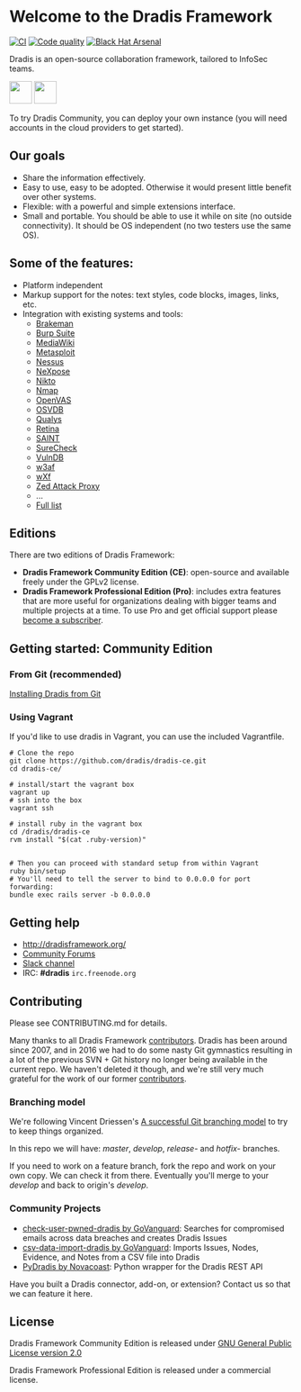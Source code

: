 # Welcome to the Dradis Framework

[ ![CI](https://github.com/dradis/dradis-ce/actions/workflows/ci.yml/badge.svg)](https://github.com/dradis/dradis-ce/actions/workflows/ci.yml)
[ ![Code quality](https://codeclimate.com/github/dradis/dradis-ce/badges/gpa.svg)](https://codeclimate.com/github/dradis/dradis-ce)
[ ![Black Hat Arsenal](https://www.toolswatch.org/badges/arsenal/2016.svg)](https://www.blackhat.com/us-16/arsenal.html#dradis-framework)

Dradis is an open-source collaboration framework, tailored to InfoSec teams.

<a href="https://heroku.com/deploy?template=https://github.com/dradis/dradis-ce/tree/develop" target="_blank"><img src="https://www.herokucdn.com/deploy/button.svg" height="40"></a>
<a href="https://cloud.digitalocean.com/apps/new?repo=https://github.com/dradis/dradis-ce/tree/develop" target="_blank"><img src="https://www.deploytodo.com/do-btn-blue.svg" height="40"></a>

To try Dradis Community, you can deploy your own instance (you will need accounts in the cloud providers to get started).

## Our goals

* Share the information effectively.
* Easy to use, easy to be adopted. Otherwise it would present little benefit over other systems.
* Flexible: with a powerful and simple extensions interface.
* Small and portable. You should be able to use it while on site (no outside connectivity). It should be OS independent (no two testers use the same OS).


## Some of the features:

* Platform independent
* Markup support for the notes: text styles, code blocks, images, links, etc.
* Integration with existing systems and tools:
  * [Brakeman](https://dradisframework.com/ce/addons/brakeman.html)
  * [Burp Suite](https://dradisframework.com/ce/addons/burp.html)
  * [MediaWiki](https://dradisframework.com/ce/addons/mediawiki.html)
  * [Metasploit](https://dradisframework.com/ce/addons/metasploit.html)
  * [Nessus](https://dradisframework.com/ce/addons/nessus.html)
  * [NeXpose](https://dradisframework.com/ce/addons/nexpose.html)
  * [Nikto](https://dradisframework.com/ce/addons/nikto.html)
  * [Nmap](https://dradisframework.com/ce/addons/nmap.html)
  * [OpenVAS](https://dradisframework.com/ce/addons/openvas.html)
  * [OSVDB](https://dradisframework.com/ce/addons/osvdb.html)
  * [Qualys](https://dradisframework.com/ce/addons/qualys.html)
  * [Retina](https://dradisframework.com/ce/addons/retina.html)
  * [SAINT](https://dradisframework.com/ce/addons/saint.html)
  * [SureCheck](https://dradisframework.com/ce/addons/surecheck.html)
  * [VulnDB](https://dradisframework.com/ce/addons/vulndb.html)
  * [w3af](https://dradisframework.com/ce/addons/w3af.html)
  * [wXf](https://dradisframework.com/ce/addons/wxf.html)
  * [Zed Attack Proxy](https://dradisframework.com/ce/addons/zap.html)
  * ...
  * [Full list](http://dradisframework.org/addons/)


## Editions

There are two editions of Dradis Framework:

* **Dradis Framework Community Edition (CE)**: open-source and available freely under the GPLv2 license.
* **Dradis Framework Professional Edition (Pro)**: includes extra features that are more useful for organizations dealing with bigger teams and multiple projects at a time. To use Pro and get official support please [become a subscriber](https://dradisframework.com/pro/).


## Getting started: Community Edition

### From Git (recommended)

[Installing Dradis from Git](https://dradisframework.com/ce/documentation/install_git.html)

### Using Vagrant

If you'd like to use dradis in Vagrant, you can use the included Vagrantfile.

```
# Clone the repo
git clone https://github.com/dradis/dradis-ce.git
cd dradis-ce/

# install/start the vagrant box
vagrant up
# ssh into the box
vagrant ssh

# install ruby in the vagrant box
cd /dradis/dradis-ce
rvm install "$(cat .ruby-version)"


# Then you can proceed with standard setup from within Vagrant
ruby bin/setup
# You'll need to tell the server to bind to 0.0.0.0 for port forwarding:
bundle exec rails server -b 0.0.0.0
```


## Getting help

* http://dradisframework.org/
* [Community Forums](https://discuss.dradisframework.org/)
* [Slack channel](https://evening-hamlet-4416.herokuapp.com/)
* IRC: **#dradis** `irc.freenode.org`


## Contributing

Please see CONTRIBUTING.md for details.

Many thanks to all Dradis Framework [contributors](https://github.com/dradis/dradis-ce/graphs/contributors). Dradis has been around since 2007, and in 2016 we had to do some nasty Git gymnastics resulting in a lot of the previous SVN + Git history no longer being available in the current repo. We haven't deleted it though, and we're still very much grateful for the work of our former [contributors](https://github.com/dradis/dradis-legacy/graphs/contributors).


### Branching model
We're following Vincent Driessen's [A successful Git branching model](http://nvie.com/posts/a-successful-git-branching-model/) to try to keep things organized.

In this repo we will have: *master*, *develop*, *release-* and *hotfix-* branches.

If you need to work on a feature branch, fork the repo and work on your own copy. We can check it from there. Eventually you'll merge to your *develop* and back to origin's *develop*.


### Community Projects

* [check-user-pwned-dradis by GoVanguard](https://github.com/GoVanguard/check-user-pwned-dradis): Searches for compromised emails across data breaches and creates Dradis Issues
* [csv-data-import-dradis by GoVanguard](https://github.com/GoVanguard/csv-data-import-dradis): Imports Issues, Nodes, Evidence, and Notes from a CSV file into Dradis
* [PyDradis by Novacoast](https://github.com/ncatlabs/pydradis): Python wrapper for the Dradis REST API

Have you built a Dradis connector, add-on, or extension? Contact us so that we can feature it here.


## License

Dradis Framework Community Edition is released under [GNU General Public License version 2.0](http://www.gnu.org/licenses/old-licenses/gpl-2.0.html)

Dradis Framework Professional Edition is released under a commercial license.

